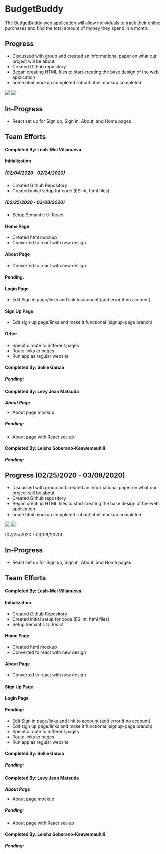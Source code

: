 # BudgetBuddy
The BudgetBuddy web application will allow individuals to track their online purchases and find the total amount of money they spend in a month.

## Progress
- Discussed with group and created an informational paper on what our project will be about.
- Created Github repository
- Began creating HTML files to start creating the base design of the web application
- home.html mockup completed
-about.html mockup completed

<img src="images/home-page-mock-up.png">
<img src="images/about-page-mockup.png">

## In-Progress
- React set up for Sign up, Sign in, About, and Home pages

## Team Efforts

#### Completed By: Leah-Mei Villanueva

#### Initialization 
##### (02/04/2020 - 02/24/2020)
- Created Github Repository
- Created initial setup for code (ESlint, html files)

##### (02/25/2020 - 03/08/2020)
- Setup Semantic UI React 

#### Home Page
- Created html mockup
- Converted to react with new design

#### About Page
- Converted to react with new design

#### Pending:
#### Login Page
- Edit Sign in page/links and link to account (add error if no account)
#### Sign Up Page
- Edit sign up page/links and make it functional (signup-page branch)
#### Other
- Specific route to different pages
- Route links to pages
- Run app as regular website

#### Completed By: Sollie Garcia

##### Pending:

#### Completed By: Levy Jean Matsuda

***About Page***
- About page mockup 

##### Pending:
- About page with React set-up 

#### Completed By: Leisha Soberano-Keawemauhili

##### Pending:

## Progress (02/25/2020 - 03/08/2020)
- Discussed with group and created an informational paper on what our project will be about.
- Created Github repository
- Began creating HTML files to start creating the base design of the web application
- home.html mockup completed
-about.html mockup completed

<img src="images/home-page-mock-up.png">
<img src="images/about-page-mockup.png">

(02/25/2020 - 03/08/2020)

## In-Progress
- React set up for Sign up, Sign in, About, and Home pages

## Team Efforts

#### Completed By: Leah-Mei Villanueva

#### Initialization
- Created Github Repository
- Created initial setup for code (ESlint, html files)
- Setup Semantic UI React 

#### Home Page
- Created html mockup
- Converted to react with new design

#### About Page
- Converted to react with new design

#### Sign Up Page


#### Login Page


#### Pending:
- Edit Sign in page/links and link to account (add error if no account)
- Edit sign up page/links and make it functional (signup-page branch)
- Specific route to different pages
- Route links to pages
- Run app as regular website

#### Completed By: Sollie Garcia

##### Pending:

#### Completed By: Levy Jean Matsuda

***About Page***
- About page mockup 

##### Pending:
- About page with React set-up 

#### Completed By: Leisha Soberano-Keawemauhili

##### Pending:



